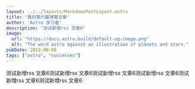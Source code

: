 ```yaml
---
layout: ../../layouts/MarkdownPostLayout.astro
title: '我的第六篇博客文章'
author: 'Astro 学习者'
description: "测试新增rss 文章6"
image:
  url: "https://docs.astro.build/default-og-image.png"
  alt: "The word astro against an illustration of planets and stars."
pubDate: 2023-08-08
tags: ["astro", "successes"]
---
```

测试新增rss 文章6测试新增rss 文章6测试新增rss 文章6测试新增rss 文章6测试新增rss 文章6测试新增rss 文章6